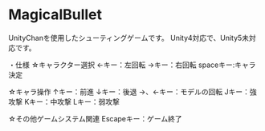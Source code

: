 # MagicalBullet

UnityChanを使用したシューティングゲームです。
Unity4対応で、Unity5未対応です。

・仕様
☆キャラクター選択
←キー：左回転
→キー：右回転
spaceキー:キャラ決定

☆キャラ操作
↑キー：前進
↓キー：後退
→、←キー：モデルの回転
Jキー：強攻撃
Kキー：中攻撃
Lキー：弱攻撃

☆その他ゲームシステム関連
Escapeキー：ゲーム終了
